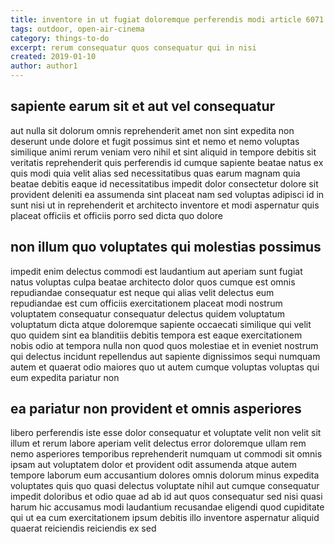 ```yaml
---
title: inventore in ut fugiat doloremque perferendis modi article 6071
tags: outdoor, open-air-cinema
category: things-to-do
excerpt: rerum consequatur quos consequatur qui in nisi
created: 2019-01-10
author: author1
---
```


## sapiente earum sit et aut vel consequatur

aut nulla sit dolorum omnis reprehenderit amet non sint expedita non deserunt unde dolore et fugit possimus sint et nemo et nemo voluptas similique animi rerum veniam vero nihil et sint aliquid in tempore debitis sit veritatis reprehenderit quis perferendis id cumque sapiente beatae natus ex quis modi quia velit alias sed necessitatibus quas earum magnam quia beatae debitis eaque id necessitatibus impedit dolor consectetur dolore sit provident deleniti ea assumenda sint placeat nam sed voluptas adipisci id in sunt nisi ut in reprehenderit et architecto inventore et modi aspernatur quis placeat officiis et officiis porro sed dicta quo dolore

## non illum quo voluptates qui molestias possimus

impedit enim delectus commodi est laudantium aut aperiam sunt fugiat natus voluptas culpa beatae architecto dolor quos cumque est omnis repudiandae consequatur est neque qui alias velit delectus eum repudiandae est cum officiis exercitationem placeat modi nostrum voluptatem consequatur consequatur delectus quidem voluptatum voluptatum dicta atque doloremque sapiente occaecati similique qui velit quo quidem sint ea blanditiis debitis tempora est eaque exercitationem nobis odio at tempora nulla non quod quos molestiae et in eveniet nostrum qui delectus incidunt repellendus aut sapiente dignissimos sequi numquam autem et quaerat odio maiores quo ut autem cumque voluptas voluptas qui eum expedita pariatur non

## ea pariatur non provident et omnis asperiores

libero perferendis iste esse dolor consequatur et voluptate velit non velit sit illum et rerum labore aperiam velit delectus error doloremque ullam rem nemo asperiores temporibus reprehenderit numquam ut commodi sit omnis ipsam aut voluptatem dolor et provident odit assumenda atque autem tempore laborum eum accusantium dolores omnis dolorum minus expedita voluptates quis quo quasi delectus voluptate nihil aut cumque consequatur impedit doloribus et odio quae ad ab id aut quos consequatur sed nisi quasi harum hic accusamus modi laudantium recusandae eligendi quod cupiditate qui ut ea cum exercitationem ipsum debitis illo inventore aspernatur aliquid quaerat reiciendis reiciendis ex sed
